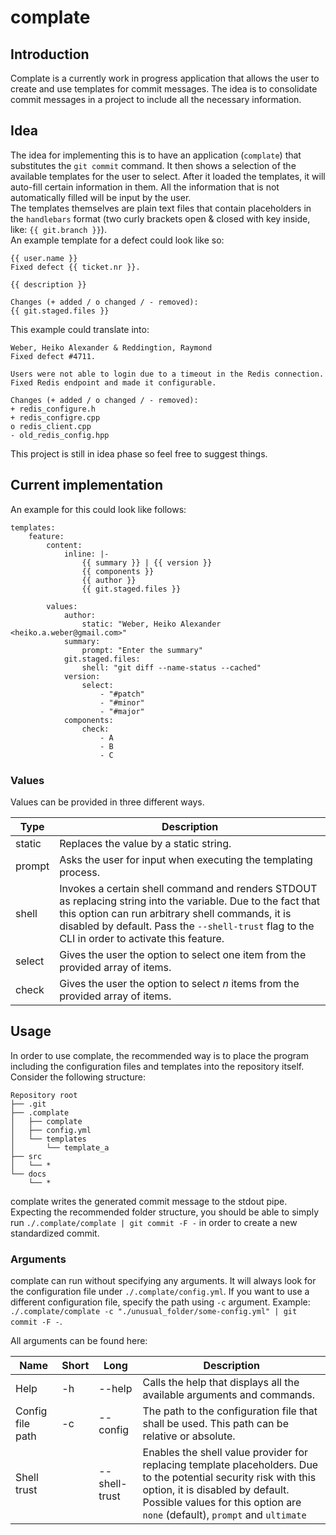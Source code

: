 # complate

## Introduction

Complate is a currently work in progress application that allows the user to create and use templates for commit messages. The idea is to consolidate commit messages in a project to include all the necessary information.

## Idea

The idea for implementing this is to have an application (`complate`) that substitutes the `git commit` command. It then shows a selection of the available templates for the user to select. After it loaded the templates, it will auto-fill certain information in them. All the information that is not automatically filled will be input by the user.\
The templates themselves are plain text files that contain placeholders in the `handlebars` format (two curly brackets open & closed with key inside, like: `{{ git.branch }}`).\
An example template for a defect could look like so:
```
{{ user.name }}
Fixed defect {{ ticket.nr }}.

{{ description }}

Changes (+ added / o changed / - removed):
{{ git.staged.files }}
```
This example could translate into:
```
Weber, Heiko Alexander & Reddingtion, Raymond
Fixed defect #4711.

Users were not able to login due to a timeout in the Redis connection. Fixed Redis endpoint and made it configurable.

Changes (+ added / o changed / - removed):
+ redis_configure.h
+ redis_configre.cpp
o redis_client.cpp
- old_redis_config.hpp 
```

This project is still in idea phase so feel free to suggest things.

## Current implementation
An example for this could look like follows:
```
templates:
    feature:
        content:
            inline: |-
                {{ summary }} | {{ version }}
                {{ components }}
                {{ author }}
                {{ git.staged.files }}

        values:
            author:
                static: "Weber, Heiko Alexander <heiko.a.weber@gmail.com>"
            summary:
                prompt: "Enter the summary"
            git.staged.files:
                shell: "git diff --name-status --cached"
            version:
                select:
                    - "#patch"
                    - "#minor"
                    - "#major"
            components:
                check:
                    - A
                    - B
                    - C
```

### Values

Values can be provided in three different ways.

|Type|Description|
|-- |-- |
|static|Replaces the value by a static string.|
|prompt|Asks the user for input when executing the templating process.|
|shell|Invokes a certain shell command and renders STDOUT as replacing string into the variable. Due to the fact that this option can run arbitrary shell commands, it is disabled by default. Pass the `--shell-trust` flag to the CLI in order to activate this feature.|
|select|Gives the user the option to select one item from the provided array of items.|
|check|Gives the user the option to select _n_ items from the provided array of items.|

## Usage

In order to use complate, the recommended way is to place the program including the configuration files and templates into the repository itself. Consider the following structure:
```
Repository root
├── .git
├── .complate
│   ├── complate
│   ├── config.yml
│   └── templates
│       └── template_a
├── src
│   └── *
└── docs
    └── *
```

complate writes the generated commit message to the stdout pipe. Expecting the recommended folder structure, you should be able to simply run `./.complate/complate | git commit -F -` in order to create a new standardized commit.

### Arguments

complate can run without specifying any arguments. It will always look for the configuration file under `./.complate/config.yml`. If you want to use a different configuration file, specify the path using `-c` argument. Example: `./.complate/complate -c "./unusual_folder/some-config.yml" | git commit -F -`.

All arguments can be found here:

|Name|Short|Long|Description|
|-- |-- |-- |-- |
|Help|-h|--help|Calls the help that displays all the available arguments and commands.|
|Config file path|-c|--config|The path to the configuration file that shall be used. This path can be relative or absolute.|
|Shell trust||--shell-trust|Enables the shell value provider for replacing template placeholders. Due to the potential security risk with this option, it is disabled by default. Possible values for this option are `none` (default), `prompt` and `ultimate`|
